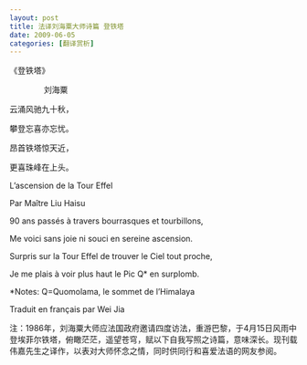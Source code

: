 ```yaml
---
layout: post
title: 法译刘海粟大师诗篇 登铁塔
date: 2009-06-05
categories: [翻译赏析]  
---
```


《登铁塔》

　　　　 刘海粟

云涌风驰九十秋，

攀登忘喜亦忘忧。

昂首铁塔惊天近，

更喜珠峰在上头。

L’ascension de la Tour Effel

Par Maître Liu Haisu

90 ans passés à travers bourrasques et tourbillons,

Me voici sans joie ni souci en sereine ascension.

Surpris sur la Tour Effel de trouver le Ciel tout proche,

Je me plais à voir plus haut le Pic Q* en surplomb.

*Notes: Q=Quomolama, le sommet de l’Himalaya

Traduit en français par Wei Jia

注：1986年，刘海粟大师应法国政府邀请四度访法，重游巴黎，于4月15日风雨中登埃菲尔铁塔，俯瞰茫茫，遥望苍穹，赋以下自我写照之诗篇，意味深长。现刊载伟嘉先生之译作，以表对大师怀念之情，同时供同行和喜爱法语的网友参阅。
